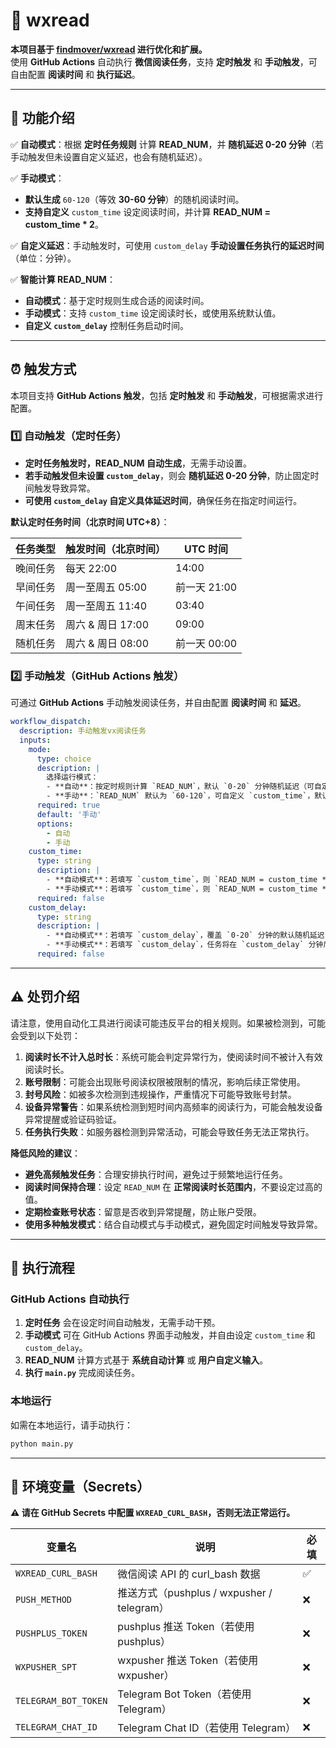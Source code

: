 # 📖 wxread

**本项目基于 [findmover/wxread](https://github.com/findmover/wxread) 进行优化和扩展。**  
使用 **GitHub Actions** 自动执行 **微信阅读任务**，支持 **定时触发** 和 **手动触发**，可自由配置 **阅读时间** 和 **执行延迟**。  

---

## 🚀 功能介绍  

✅ **自动模式**：根据 **定时任务规则** 计算 **READ_NUM**，并 **随机延迟 0-20 分钟**（若手动触发但未设置自定义延迟，也会有随机延迟）。  

✅ **手动模式**：  
   - **默认生成** `60-120`（等效 **30-60 分钟**）的随机阅读时间。  
   - **支持自定义** `custom_time` 设定阅读时间，并计算 **READ_NUM = custom_time * 2**。  

✅ **自定义延迟**：手动触发时，可使用 `custom_delay` **手动设置任务执行的延迟时间**（单位：分钟）。  

✅ **智能计算 READ_NUM**：
   - **自动模式**：基于定时规则生成合适的阅读时间。  
   - **手动模式**：支持 `custom_time` 设定阅读时长，或使用系统默认值。  
   - **自定义 `custom_delay`** 控制任务启动时间。  

---

## ⏰ 触发方式  

本项目支持 **GitHub Actions 触发**，包括 **定时触发** 和 **手动触发**，可根据需求进行配置。  

### 1️⃣ **自动触发（定时任务）**  

- **定时任务触发时，READ_NUM 自动生成**，无需手动设置。  
- **若手动触发但未设置 `custom_delay`**，则会 **随机延迟 0-20 分钟**，防止固定时间触发导致异常。  
- **可使用 `custom_delay` 自定义具体延迟时间**，确保任务在指定时间运行。  

**默认定时任务时间（北京时间 UTC+8）**：  

| 任务类型 | 触发时间（北京时间） | UTC 时间 |
|----------|------------------|---------|
| 晚间任务 | 每天 22:00       | 14:00   |
| 早间任务 | 周一至周五 05:00 | 前一天 21:00 |
| 午间任务 | 周一至周五 11:40 | 03:40   |
| 周末任务 | 周六 & 周日 17:00 | 09:00   |
| 随机任务 | 周六 & 周日 08:00 | 前一天 00:00 |

### 2️⃣ **手动触发（GitHub Actions 触发）**  

可通过 **GitHub Actions** 手动触发阅读任务，并自由配置 **阅读时间** 和 **延迟**。  

```yaml
workflow_dispatch:
  description: 手动触发vx阅读任务
  inputs:
    mode:
      type: choice
      description: |
        选择运行模式：
        - **自动**：按定时规则计算 `READ_NUM`，默认 `0-20` 分钟随机延迟（可自定义 `custom_time` 和 `custom_delay`）。
        - **手动**：`READ_NUM` 默认为 `60-120`，可自定义 `custom_time`，默认无延迟（可自定义 `custom_delay`）。
      required: true
      default: '手动'
      options:
        - 自动
        - 手动
    custom_time:
      type: string
      description: |
        - **自动模式**：若填写 `custom_time`，则 `READ_NUM = custom_time * 2`，默认 `0-20` 分钟随机延迟（可用 `custom_delay` 设定具体值）。
        - **手动模式**：若填写 `custom_time`，则 `READ_NUM = custom_time * 2`，默认无延迟（可用 `custom_delay` 设定具体值）。
      required: false
    custom_delay:
      type: string
      description: |
        - **自动模式**：若填写 `custom_delay`，覆盖 `0-20` 分钟的默认随机延迟，任务将在 `custom_delay` 分钟后执行。
        - **手动模式**：若填写 `custom_delay`，任务将在 `custom_delay` 分钟后执行。
      required: false
```

---

## ⚠️ 处罚介绍

请注意，使用自动化工具进行阅读可能违反平台的相关规则。如果被检测到，可能会受到以下处罚：  

1. **阅读时长不计入总时长**：系统可能会判定异常行为，使阅读时间不被计入有效阅读时长。  
2. **账号限制**：可能会出现账号阅读权限被限制的情况，影响后续正常使用。  
3. **封号风险**：如被多次检测到违规操作，严重情况下可能导致账号封禁。  
4. **设备异常警告**：如果系统检测到短时间内高频率的阅读行为，可能会触发设备异常提醒或验证码验证。  
5. **任务执行失败**：如服务器检测到异常活动，可能会导致任务无法正常执行。  

**降低风险的建议**：  
- **避免高频触发任务**：合理安排执行时间，避免过于频繁地运行任务。  
- **阅读时间保持合理**：设定 `READ_NUM` 在 **正常阅读时长范围内**，不要设定过高的值。  
- **定期检查账号状态**：留意是否收到异常提醒，防止账户受限。  
- **使用多种触发模式**：结合自动模式与手动模式，避免固定时间触发导致异常。  

---

## 🚀 **执行流程**  

### **GitHub Actions 自动执行**  
1. **定时任务** 会在设定时间自动触发，无需手动干预。  
2. **手动模式** 可在 GitHub Actions 界面手动触发，并自由设定 `custom_time` 和 `custom_delay`。  
3. **READ_NUM** 计算方式基于 **系统自动计算** 或 **用户自定义输入**。  
4. **执行 `main.py`** 完成阅读任务。  

### **本地运行**  
如需在本地运行，请手动执行：
```bash
python main.py  
```  

---

## 🔧 **环境变量（Secrets）**  

**⚠️ 请在 GitHub Secrets 中配置 `WXREAD_CURL_BASH`，否则无法正常运行。**  

| 变量名 | 说明 | 必填 |
|--------|------|------|
| `WXREAD_CURL_BASH` | 微信阅读 API 的 curl_bash 数据 | ✅ |
| `PUSH_METHOD` | 推送方式（pushplus / wxpusher / telegram） | ❌ |
| `PUSHPLUS_TOKEN` | pushplus 推送 Token（若使用 pushplus） | ❌ |
| `WXPUSHER_SPT` | wxpusher 推送 Token（若使用 wxpusher） | ❌ |
| `TELEGRAM_BOT_TOKEN` | Telegram Bot Token（若使用 Telegram） | ❌ |
| `TELEGRAM_CHAT_ID` | Telegram Chat ID（若使用 Telegram） | ❌ |